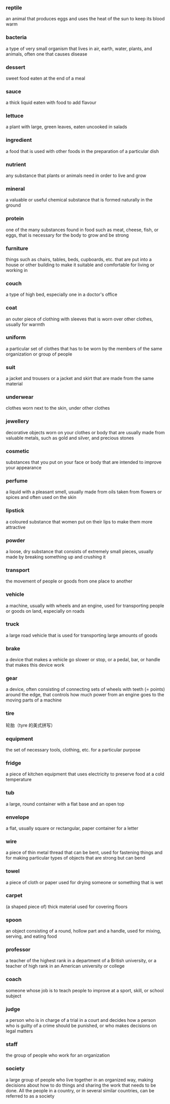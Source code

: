 ### reptile 
an animal that produces eggs and uses the heat of the sun to keep its blood warm

### bacteria
a type of very small organism that lives in air, earth, water, plants, and animals, often one that causes disease

### dessert
sweet food eaten at the end of a meal

### sauce
a thick liquid eaten with food to add flavour

### lettuce
a plant with large, green leaves, eaten uncooked in salads

### ingredient
a food that is used with other foods in the preparation of a particular dish

### nutrient
any substance that plants or animals need in order to live and grow

### mineral
a valuable or useful chemical substance that is formed naturally in the ground

### protein
one of the many substances found in food such as meat, cheese, fish, or eggs, that is necessary for the body to grow and be strong

### furniture
things such as chairs, tables, beds, cupboards, etc. that are put into a house or other building to make it suitable and comfortable for living or working in

### couch
a type of high bed, especially one in a doctor's office

### coat
an outer piece of clothing with sleeves that is worn over other clothes, usually for warmth

### uniform
a particular set of clothes that has to be worn by the members of the same organization or group of people

### suit
a jacket and trousers or a jacket and skirt that are made from the same material

### underwear
clothes worn next to the skin, under other clothes

### jewellery
decorative objects worn on your clothes or body that are usually made from valuable metals, such as gold and silver, and precious stones

### cosmetic
substances that you put on your face or body that are intended to improve your appearance

### perfume
a liquid with a pleasant smell, usually made from oils taken from flowers or spices and often used on the skin

### lipstick
a coloured substance that women put on their lips to make them more attractive

### powder
a loose, dry substance that consists of extremely small pieces, usually made by breaking something up and crushing it

### transport
the movement of people or goods from one place to another

### vehicle
a machine, usually with wheels and an engine, used for transporting people or goods on land, especially on roads

### truck
a large road vehicle that is used for transporting large amounts of goods

### brake
a device that makes a vehicle go slower or stop, or a pedal, bar, or handle that makes this device work

### gear
a device, often consisting of connecting sets of wheels with teeth (= points) around the edge, that controls how much power from an engine goes to the moving parts of a machine

### tire
轮胎（tyre 的美式拼写）

### equipment
the set of necessary tools, clothing, etc. for a particular purpose

### fridge
a piece of kitchen equipment that uses electricity to preserve food at a cold temperature

### tub
a large, round container with a flat base and an open top

### envelope
a flat, usually square or rectangular, paper container for a letter

### wire
a piece of thin metal thread that can be bent, used for fastening things and for making particular types of objects that are strong but can bend

### towel
a piece of cloth or paper used for drying someone or something that is wet

### carpet
(a shaped piece of) thick material used for covering floors

### spoon
an object consisting of a round, hollow part and a handle, used for mixing, serving, and eating food

### professor
a teacher of the highest rank in a department of a British university, or a teacher of high rank in an American university or college

### coach
someone whose job is to teach people to improve at a sport, skill, or school subject

### judge
a person who is in charge of a trial in a court and decides how a person who is guilty of a crime should be punished, or who makes decisions on legal matters

### staff
the group of people who work for an organization

### society
a large group of people who live together in an organized way, making decisions about how to do things and sharing the work that needs to be done. All the people in a country, or in several similar countries, can be referred to as a society










